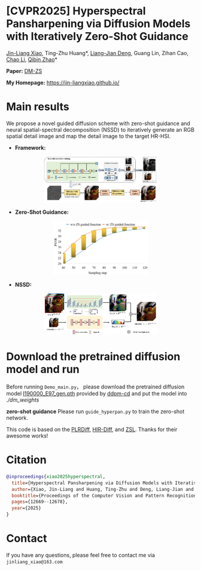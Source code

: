 # [CVPR2025] Hyperspectral Pansharpening via Diffusion Models with Iteratively Zero-Shot Guidance
[Jin-Liang Xiao](https://jin-liangxiao.github.io/), Ting-Zhu Huang*, [Liang-Jian Deng](https://liangjiandeng.github.io/), Guang Lin, Zihan Cao, [Chao Li](https://chaoliatriken.github.io/), [Qibin Zhao](https://qibinzhao.github.io/)*

**Paper:** [DM-ZS](https://openaccess.thecvf.com/content/CVPR2025/papers/Xiao_Hyperspectral_Pansharpening_via_Diffusion_Models_with_Iteratively_Zero-Shot_Guidance_CVPR_2025_paper.pdf)

**My Homepage:** https://jin-liangxiao.github.io/

# Main results
We propose a novel guided diffusion scheme with zero-shot guidance and neural spatial-spectral decomposition (NSSD) to iteratively generate an RGB spatial detail image and map the detail image to the target HR-HSI.
- **Framework:**

<div align="center">
<img src=https://github.com/Jin-liangXiao/Jin-liangXiao.github.io/blob/main/assets/img/cvpr_1.png width=60% alt="ipi1"> 
</div>

- **Zero-Shot Guidance:**

<div align="center">
<img src=https://github.com/Jin-liangXiao/Jin-liangXiao.github.io/blob/main/assets/img/cvpr_3.png width=50% alt="ipi2"> 
</div>

- **NSSD:**

<div align="center">
<img src=https://github.com/Jin-liangXiao/Jin-liangXiao.github.io/blob/main/assets/img/cvpr_2.png width=60% alt="ipi2"> 
</div>

# Download the pretrained diffusion model and run
Before running ``Demo_main.py``， please download the pretrained diffusion model [I190000_E97_gen.pth](https://www.dropbox.com/sh/z6k5ixlhkpwgzt5/AAApBOGEUhHa4qZon0MxUfmua?dl=0) provided by [ddpm-cd](https://github.com/wgcban/ddpm-cd) and put the model into *./dm_weights*

**zero-shot guidance**
Please run ``guide_hyperpan.py`` to train the zero-shot network.

This code is based on the [PLRDiff](https://github.com/earth-insights/PLRDiff), [HIR-Diff](https://github.com/LiPang/HIRDiff), and [ZSL](https://github.com/renweidian/ZSL). Thanks for their awesome works!

# Citation
```bibtex
@inproceedings{xiao2025hyperspectral,
  title={Hyperspectral Pansharpening via Diffusion Models with Iteratively Zero-Shot Guidance},
  author={Xiao, Jin-Liang and Huang, Ting-Zhu and Deng, Liang-Jian and Lin, Guang and Cao, Zihan and Li, Chao and Zhao, Qibin},
  booktitle={Proceedings of the Computer Vision and Pattern Recognition Conference},
  pages={12669--12678},
  year={2025}
}
```

# Contact
If you have any questions, please feel free to contact me via ``jinliang_xiao@163.com``
